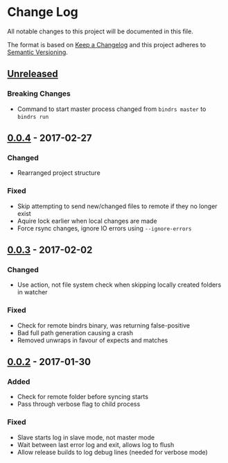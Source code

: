 # Change Log
All notable changes to this project will be documented in this file.

The format is based on [Keep a Changelog](http://keepachangelog.com/)
and this project adheres to [Semantic Versioning](http://semver.org/).

## [Unreleased]
### Breaking Changes
- Command to start master process changed from `bindrs master` to `bindrs run`

## [0.0.4] - 2017-02-27
### Changed
- Rearranged project structure

### Fixed
- Skip attempting to send new/changed files to remote if they no longer exist
- Aquire lock earlier when local changes are made
- Force rsync changes, ignore IO errors using `--ignore-errors`

## [0.0.3] - 2017-02-02
### Changed
- Use action, not file system check when skipping locally created folders in watcher

### Fixed
- Check for remote bindrs binary, was returning false-positive
- Bad full path generation causing a crash
- Removed unwraps in favour of expects and matches

## [0.0.2] - 2017-01-30
### Added
- Check for remote folder before syncing starts
- Pass through verbose flag to child process

### Fixed
- Slave starts log in slave mode, not master mode
- Wait between last error log and exit, allows log to flush
- Allow release builds to log debug lines (needed for verbose mode)

[Unreleased]: https://github.com/daveallie/bindrs/compare/v0.0.4...HEAD
[0.0.4]: https://github.com/daveallie/bindrs/compare/v0.0.3...v0.0.4
[0.0.3]: https://github.com/daveallie/bindrs/compare/v0.0.2...v0.0.3
[0.0.2]: https://github.com/daveallie/bindrs/compare/v0.0.1...v0.0.2
